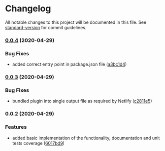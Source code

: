 # Changelog

All notable changes to this project will be documented in this file. See [standard-version](https://github.com/conventional-changelog/standard-version) for commit guidelines.

### [0.0.4](https://github.com/soofka/netlify-plugin-chromium/compare/v0.0.3...v0.0.4) (2020-04-29)


### Bug Fixes

* added correct entry point in package.json file ([a3bc1d4](https://github.com/soofka/netlify-plugin-chromium/commit/a3bc1d4a05acfb8ec174ada130af85f5ea0d0ee5))

### [0.0.3](https://github.com/soofka/netlify-plugin-chromium/compare/v0.0.2...v0.0.3) (2020-04-29)


### Bug Fixes

* bundled plugin into single output file as required by Netlify ([c2811e5](https://github.com/soofka/netlify-plugin-chromium/commit/c2811e5bed8a8d83e760e53992a06f32d7d6747d))

### 0.0.2 (2020-04-29)


### Features

* added basic implementation of the functionality, documentation and unit tests coverage ([6017bd9](https://github.com/soofka/netlify-plugin-chromium/commit/6017bd9f1ba6aab39cfae87d4625d9f64cf2b227))

